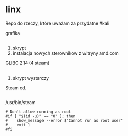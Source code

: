 linx
====
Repo do rzeczy, które uważam za przydatne #kali

grafika
##
1. skrypt
2. instalacja nowych sterownikow z witryny amd.com

GLIBC 2.14 (4 steam)
##
1. skrypt wystarczy

Steam cd.
##
/usr/bin/steam
```
# Don't allow running as root
#if [ "$(id -u)" == "0" ]; then
#    show_message --error $"Cannot run as root user"
#    exit 1
#fi
```
